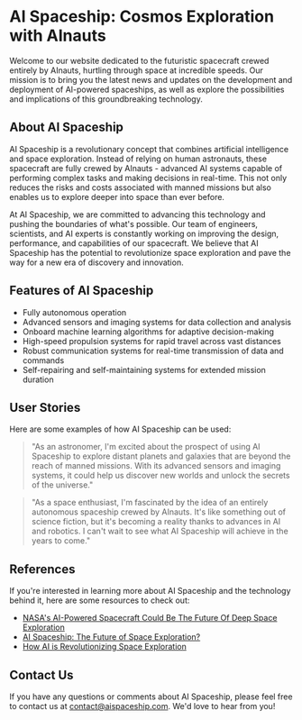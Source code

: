<!--
Write me content for website with wallpaper which alt text is:

"A futuristic spacecraft crewed entirely by AInauts, hurtling through space at incredible speeds."

The name/title of the page should not be 1:1 copy of the alt text but rather a real content of the website which is using this wallpaper.

- Use markdown format 
- Start with the heading
- The content should look like a real website 
- Include real sections like references, contact, user stories, etc. use things relevant to the page purpose.
- Feel free to use structure like headings, bullets, numbering, blockquotes, paragraphs, horizontal lines, etc.
- You can use formatting like bold or _italic_
- You can include UTF-8 emojis
- Links should be only #hash anchors (and you can refer to the document itself)
- Do not include images
-->

<!--font:Montserrat-->

# AI Spaceship: Cosmos Exploration with AInauts

Welcome to our website dedicated to the futuristic spacecraft crewed entirely by AInauts, hurtling through space at incredible speeds. Our mission is to bring you the latest news and updates on the development and deployment of AI-powered spaceships, as well as explore the possibilities and implications of this groundbreaking technology.

## About AI Spaceship

AI Spaceship is a revolutionary concept that combines artificial intelligence and space exploration. Instead of relying on human astronauts, these spacecraft are fully crewed by AInauts - advanced AI systems capable of performing complex tasks and making decisions in real-time. This not only reduces the risks and costs associated with manned missions but also enables us to explore deeper into space than ever before.

At AI Spaceship, we are committed to advancing this technology and pushing the boundaries of what's possible. Our team of engineers, scientists, and AI experts is constantly working on improving the design, performance, and capabilities of our spacecraft. We believe that AI Spaceship has the potential to revolutionize space exploration and pave the way for a new era of discovery and innovation.

## Features of AI Spaceship

- Fully autonomous operation
- Advanced sensors and imaging systems for data collection and analysis
- Onboard machine learning algorithms for adaptive decision-making
- High-speed propulsion systems for rapid travel across vast distances
- Robust communication systems for real-time transmission of data and commands
- Self-repairing and self-maintaining systems for extended mission duration

## User Stories

Here are some examples of how AI Spaceship can be used:

> "As an astronomer, I'm excited about the prospect of using AI Spaceship to explore distant planets and galaxies that are beyond the reach of manned missions. With its advanced sensors and imaging systems, it could help us discover new worlds and unlock the secrets of the universe."

> "As a space enthusiast, I'm fascinated by the idea of an entirely autonomous spaceship crewed by AInauts. It's like something out of science fiction, but it's becoming a reality thanks to advances in AI and robotics. I can't wait to see what AI Spaceship will achieve in the years to come."

## References

If you're interested in learning more about AI Spaceship and the technology behind it, here are some resources to check out:

- [NASA's AI-Powered Spacecraft Could Be The Future Of Deep Space Exploration](#)
- [AI Spaceship: The Future of Space Exploration?](#)
- [How AI is Revolutionizing Space Exploration](#)

## Contact Us

If you have any questions or comments about AI Spaceship, please feel free to contact us at [contact@aispaceship.com](mailto:contact@aispaceship.com). We'd love to hear from you!

